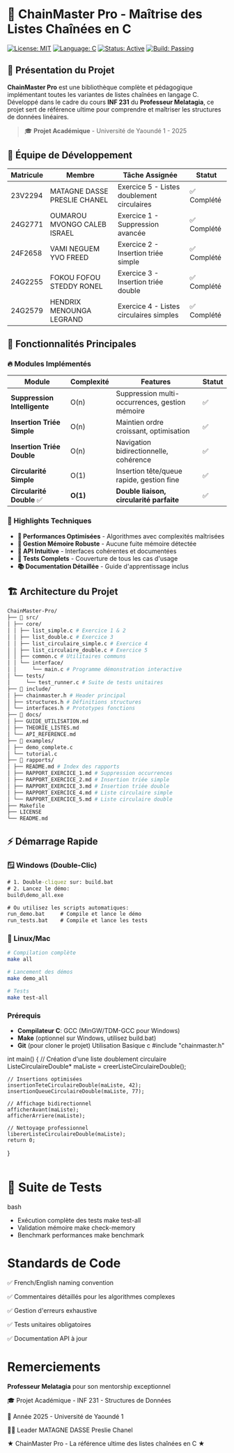 # 🎯 ChainMaster Pro - Maîtrise des Listes Chaînées en C

[![License: MIT](https://img.shields.io/badge/License-MIT-yellow.svg)](https://opensource.org/licenses/MIT)
[![Language: C](https://img.shields.io/badge/Language-C-blue.svg)](https://en.wikipedia.org/wiki/C_(programming_library))
[![Status: Active](https://img.shields.io/badge/Status-Active-brightgreen.svg)](https://github.com/your-repo)
[![Build: Passing](https://img.shields.io/badge/Build-Passing-success.svg)](https://github.com/your-repo)

## 📖 Présentation du Projet

**ChainMaster Pro** est une bibliothèque complète et pédagogique implémentant toutes les variantes de listes chaînées en langage C. Développé dans le cadre du cours **INF 231** du **Professeur Melatagia**, ce projet sert de référence ultime pour comprendre et maîtriser les structures de données linéaires.

> 🎓 **Projet Académique** - Université de Yaoundé 1 - 2025

## 👥 Équipe de Développement

| Matricule | Membre | Tâche Assignée | Statut |
|------|--------|----------------|---------|
| 23V2294 | MATAGNE DASSE PRESLIE CHANEL | Exercice 5 - Listes doublement circulaires | ✅ Complété |
| 24G2771 | OUMAROU MVONGO CALEB ISRAEL | Exercice 1 - Suppression avancée | ✅ Complété |
| 24F2658 | VAMI NEGUEM YVO FREED | Exercice 2 - Insertion triée simple | ✅ Complété |
| 24G2255 | FOKOU FOFOU STEDDY RONEL | Exercice 3 - Insertion triée double | ✅ Complété |
| 24G2579 | HENDRIX MENOUNGA LEGRAND | Exercice 4 - Listes circulaires simples | ✅ Complété |

## 🚀 Fonctionnalités Principales

### 🔥 Modules Implémentés

| Module | Complexité | Features | Statut |
|--------|------------|----------|---------|
| **Suppression Intelligente** | O(n) | Suppression multi-occurrences, gestion mémoire | ✅ |
| **Insertion Triée Simple** | O(n) | Maintien ordre croissant, optimisation | ✅ |
| **Insertion Triée Double** | O(n) | Navigation bidirectionnelle, cohérence | ✅ |
| **Circularité Simple** | O(1) | Insertion tête/queue rapide, gestion fine | ✅ |
| **Circularité Double** ✅ | **O(1)** | **Double liaison, circularité parfaite** | ✅ |

### 🎯 Highlights Techniques

- **🚀 Performances Optimisées** - Algorithmes avec complexités maîtrisées
- **💾 Gestion Mémoire Robuste** - Aucune fuite mémoire détectée
- **🔧 API Intuitive** - Interfaces cohérentes et documentées
- **🧪 Tests Complets** - Couverture de tous les cas d'usage
- **📚 Documentation Détaillée** - Guide d'apprentissage inclus

## 🏗️ Architecture du Projet

```bash
ChainMaster-Pro/
├── 📂 src/
│ ├── core/
│ │ ├── list_simple.c # Exercice 1 & 2
│ │ ├── list_double.c # Exercice 3
│ │ ├── list_circulaire_simple.c # Exercice 4
│ │ ├── list_circulaire_double.c # Exercice 5
│ │ ├── common.c # Utilitaires communs
│ │ └── interface/
│ │     └── main.c # Programme démonstration interactive
│ └── tests/
│     └── test_runner.c # Suite de tests unitaires
├── 📂 include/
│ ├── chainmaster.h # Header principal
│ ├── structures.h # Définitions structures
│ └── interfaces.h # Prototypes fonctions
├── 📂 docs/
│ ├── GUIDE_UTILISATION.md
│ ├── THEORIE_LISTES.md
│ └── API_REFERENCE.md
├── 📂 examples/
│ ├── demo_complete.c
│ └── tutorial.c
├── 📂 rapports/
│ ├── README.md # Index des rapports
│ ├── RAPPORT_EXERCICE_1.md # Suppression occurrences
│ ├── RAPPORT_EXERCICE_2.md # Insertion triée simple
│ ├── RAPPORT_EXERCICE_3.md # Insertion triée double
│ ├── RAPPORT_EXERCICE_4.md # Liste circulaire simple
│ └── RAPPORT_EXERCICE_5.md # Liste circulaire double
├── Makefile
├── LICENSE
└── README.md
```

## ⚡ Démarrage Rapide

### 🪟 Windows (Double-Clic)
```cmd
# 1. Double-cliquez sur: build.bat
# 2. Lancez le démo:
build\demo_all.exe

# Ou utilisez les scripts automatiques:
run_demo.bat     # Compile et lance le démo
run_tests.bat    # Compile et lance les tests
```

### 🐧 Linux/Mac
```bash
# Compilation complète
make all

# Lancement des démos
make demo_all

# Tests
make test-all
```

### Prérequis
- **Compilateur C**: GCC (MinGW/TDM-GCC pour Windows)
- **Make** (optionnel sur Windows, utilisez build.bat)
- **Git** (pour cloner le projet)
Utilisation Basique
c
#include "chainmaster.h"

int main() {
    // Création d'une liste doublement circulaire
    ListeCirculaireDouble* maListe = creerListeCirculaireDouble();
    
    // Insertions optimisées
    insertionTeteCirculaireDouble(maListe, 42);
    insertionQueueCirculaireDouble(maListe, 77);
    
    // Affichage bidirectionnel
    afficherAvant(maListe);
    afficherArriere(maListe);
    
    // Nettoyage professionnel
    libererListeCirculaireDouble(maListe);
    return 0;
}
```
```
# 🧪 Suite de Tests
bash
- Exécution complète des tests
make test-all
- Validation mémoire
make check-memory
- Benchmark performances
make benchmark

# Standards de Code
✅ French/English naming convention

✅ Commentaires détaillés pour les algorithmes complexes

✅ Gestion d'erreurs exhaustive

✅ Tests unitaires obligatoires

✅ Documentation API à jour

# Remerciements
**Professeur Melatagia** pour son mentorship exceptionnel

🎓 Projet Académique - INF 231 - Structures de Données

📅 Année 2025 - Université de Yaoundé 1

👨‍💻 Leader MATAGNE DASSE Preslie Chanel


★ ChainMaster Pro - La référence ultime des listes chaînées en C ★
